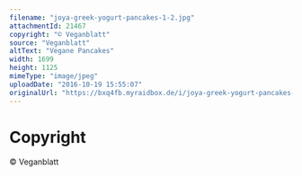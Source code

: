 ```yaml
---
filename: "joya-greek-yogurt-pancakes-1-2.jpg"
attachmentId: 21467
copyright: "© Veganblatt"
source: "Veganblatt"
altText: "Vegane Pancakes"
width: 1699
height: 1125
mimeType: "image/jpeg"
uploadDate: "2016-10-19 15:55:07"
originalUrl: "https://bxq4fb.myraidbox.de/i/joya-greek-yogurt-pancakes-1-2.jpg"
---
```


# Copyright

© Veganblatt
